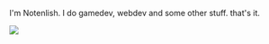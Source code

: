 I'm Notenlish. I do gamedev, webdev and some other stuff. that's it.

![](https://github-readme-stats.hackclub.dev/api/wakatime?username=2564&api_domain=hackatime.hackclub.com&theme=gruvbox&custom_title=Hackatime+Stats&layout=compact&cache_seconds=0&langs_count=8)